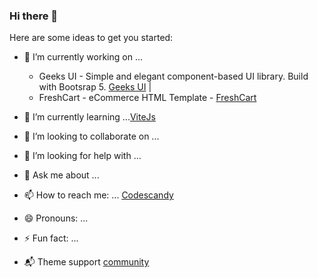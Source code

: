 ### Hi there 👋

Here are some ideas to get you started:

- 🔭 I’m currently working on ... 
  
  - Geeks UI - Simple and elegant component-based UI library. Build with Bootsrap 5. [Geeks UI](https://geeksui.codescandy.com/) | 
  - FreshCart - eCommerce HTML Template - [FreshCart](https://freshcart.codescandy.com/pages/overview.html)
  
- 🌱 I’m currently learning ...[ViteJs](https://vitejs.dev/)
- 👯 I’m looking to collaborate on ...
- 🤔 I’m looking for help with ...
- 💬 Ask me about ...
- 📫 How to reach me: ... [Codescandy](https://codescandy.com)
- 😄 Pronouns: ...
- ⚡ Fun fact: ...
- 📬 Theme support [community](https://github.com/codescandy/codescandy/discussions)

